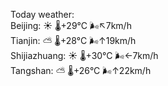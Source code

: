 Today weather:  
Beijing: ☀️ 🌡️+29°C 🌬️↖7km/h  
Tianjin: ⛅️  🌡️+28°C 🌬️↑19km/h  
Shijiazhuang: ☀️ 🌡️+30°C 🌬️←7km/h  
Tangshan: ⛅️  🌡️+26°C 🌬️↑22km/h  
